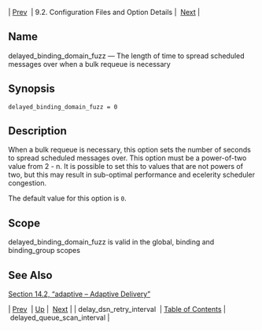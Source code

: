 | [Prev](conf.ref.delay_dsn_retry_interval)  | 9.2. Configuration Files and Option Details |  [Next](conf.ref.delayed_queue_scan_interval.php) |

<a name="conf.ref.delayed_binding_domain_fuzz"></a>
## Name

delayed_binding_domain_fuzz — The length of time to spread scheduled messages over when a bulk requeue is necessary

## Synopsis

`delayed_binding_domain_fuzz = 0`

<a name="idp8861280"></a>
## Description

When a bulk requeue is necessary, this option sets the number of seconds to spread scheduled messages over. This option must be a power-of-two value from 2 - n. It is possible to set this to values that are not powers of two, but this may result in sub-optimal performance and ecelerity scheduler congestion.

The default value for this option is `0`.

<a name="idp8864080"></a>
## Scope

delayed_binding_domain_fuzz is valid in the global, binding and binding_group scopes

<a name="idp8865760"></a>
## See Also

[Section 14.2, “adaptive – Adaptive Delivery”](modules.adaptive "14.2. adaptive – Adaptive Delivery")

| [Prev](conf.ref.delay_dsn_retry_interval)  | [Up](conf.ref.files.php) |  [Next](conf.ref.delayed_queue_scan_interval.php) |
| delay_dsn_retry_interval  | [Table of Contents](index) |  delayed_queue_scan_interval |
